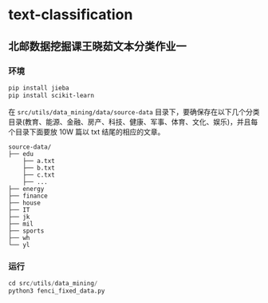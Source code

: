 # text-classification

## 北邮数据挖掘课王晓茹文本分类作业一

### 环境

``` Bash
pip install jieba
pip install scikit-learn
```

在 `src/utils/data_mining/data/source-data` 目录下，要确保存在以下几个分类目录(教育、能源、金融、房产、科技、健康、军事、体育、文化、娱乐)，并且每个目录下面要放 10W 篇以 txt 结尾的相应的文章。

```
source-data/
├── edu
	├── a.txt
	├── b.txt
	├── c.txt
	├── ...
├── energy
├── finance
├── house
├── IT
├── jk
├── mil
├── sports
├── wh
└── yl
```

### 运行

``` Python
cd src/utils/data_mining/
python3 fenci_fixed_data.py
```
